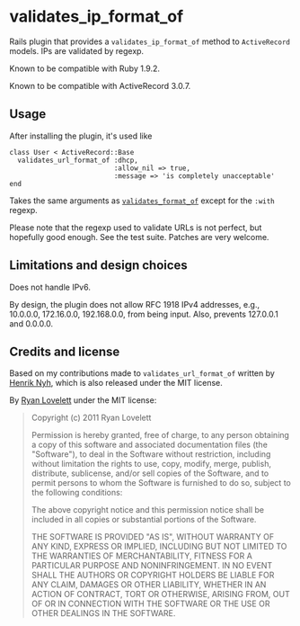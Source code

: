# validates\_ip\_format\_of

Rails plugin that provides a `validates_ip_format_of` method to `ActiveRecord` models. IPs are validated by regexp.

Known to be compatible with Ruby 1.9.2.

Known to be compatible with ActiveRecord 3.0.7.


## Usage

After installing the plugin, it's used like

    class User < ActiveRecord::Base
      validates_url_format_of :dhcp,
                              :allow_nil => true,
                              :message => 'is completely unacceptable'
    end

Takes the same arguments as [`validates_format_of`](http://api.rubyonrails.org/classes/ActiveRecord/Validations/ClassMethods.html#M001052) except for the `:with` regexp.

Please note that the regexp used to validate URLs is not perfect, but hopefully good enough. See the test suite. Patches are very welcome.

## Limitations and design choices

Does not handle IPv6.

By design, the plugin does not allow RFC 1918 IPv4 addresses, e.g., 10.0.0.0, 172.16.0.0, 192.168.0.0, from being input. Also, prevents 127.0.0.1 and 0.0.0.0.

## Credits and license

Based on my contributions made to `validates_url_format_of` written by [Henrik Nyh](https://github.com/henrik/validates_url_format_of), which is also released under the MIT license.

By [Ryan Lovelett](http://www.wahvee.com/) under the MIT license:

>  Copyright (c) 2011 Ryan Lovelett
>
>  Permission is hereby granted, free of charge, to any person obtaining a copy
>  of this software and associated documentation files (the "Software"), to deal
>  in the Software without restriction, including without limitation the rights
>  to use, copy, modify, merge, publish, distribute, sublicense, and/or sell
>  copies of the Software, and to permit persons to whom the Software is
>  furnished to do so, subject to the following conditions:
>
>  The above copyright notice and this permission notice shall be included in
>  all copies or substantial portions of the Software.
>
>  THE SOFTWARE IS PROVIDED "AS IS", WITHOUT WARRANTY OF ANY KIND, EXPRESS OR
>  IMPLIED, INCLUDING BUT NOT LIMITED TO THE WARRANTIES OF MERCHANTABILITY,
>  FITNESS FOR A PARTICULAR PURPOSE AND NONINFRINGEMENT. IN NO EVENT SHALL THE
>  AUTHORS OR COPYRIGHT HOLDERS BE LIABLE FOR ANY CLAIM, DAMAGES OR OTHER
>  LIABILITY, WHETHER IN AN ACTION OF CONTRACT, TORT OR OTHERWISE, ARISING FROM,
>  OUT OF OR IN CONNECTION WITH THE SOFTWARE OR THE USE OR OTHER DEALINGS IN
>  THE SOFTWARE.
